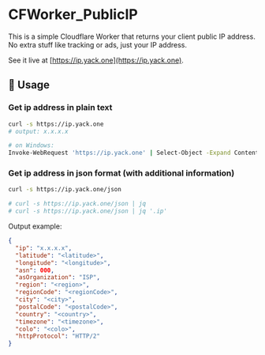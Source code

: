 # CFWorker_PublicIP

This is a simple Cloudflare Worker that returns your client public IP address. No extra stuff like tracking or ads, just your IP address.

See it live at [https://ip.yack.one](https://ip.yack.one).

## 📖 Usage

### Get ip address in plain text

```bash
curl -s https://ip.yack.one
# output: x.x.x.x

# on Windows:
Invoke-WebRequest 'https://ip.yack.one' | Select-Object -Expand Content
```

### Get ip address in json format (with additional information)

```bash
curl -s https://ip.yack.one/json

# curl -s https://ip.yack.one/json | jq
# curl -s https://ip.yack.one/json | jq '.ip'
```

Output example:

```json
{
  "ip": "x.x.x.x",
  "latitude": "<latitude>",
  "longitude": "<longitude>",
  "asn": 000,
  "asOrganization": "ISP",
  "region": "<region>",
  "regionCode": "<regionCode>",
  "city": "<city>",
  "postalCode": "<postalCode>",
  "country": "<country>",
  "timezone": "<timezone>",
  "colo": "<colo>",
  "httpProtocol": "HTTP/2"
}
```
